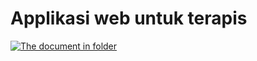 # Applikasi web untuk terapis

[![The document in folder](https://camo.githubusercontent.com/2da46436a4b9701641b3ffa1cd396ebb1438f7eec7a22abf7a10b09f14df9ac1/68747470733a2f2f696d672e736869656c64732e696f2f62616467652f646f776e6c6f6164732d31336b2532466d6f6e74682d627269676874677265656e)](file://c:\xampp\htdocs\terapi\web)